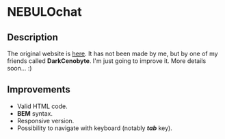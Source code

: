 # NEBULOchat
## Description
The original website is [here](http://nebulochat.com/).
It has not been made by me, but by one of my friends called **DarkCenobyte**.
I'm just going to improve it. More details soon... :)

## Improvements
* Valid HTML code.
* **BEM** syntax.
* Responsive version.
* Possibility to navigate with keyboard (notably **_tab_** key).
